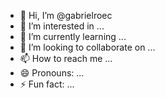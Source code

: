 - 👋 Hi, I’m @gabrielroec
- 👀 I’m interested in ...
- 🌱 I’m currently learning ...
- 💞️ I’m looking to collaborate on ...
- 📫 How to reach me ...
- 😄 Pronouns: ...
- ⚡ Fun fact: ...

<!---
gabrielroec/gabrielroec is a ✨ special ✨ repository because its `README.md` (this file) appears on your GitHub profile.
You can click the Preview link to take a look at your changes.
--->
